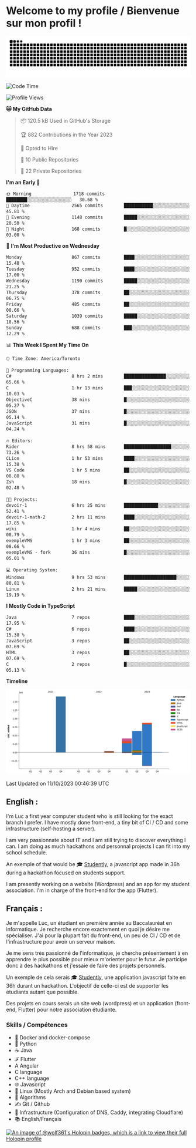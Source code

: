 # Welcome to my profile / Bienvenue sur mon profil !

![snake gif](https://github.com/wolf-361/wolf-361/blob/output/github-contribution-grid-snake.svg)

<!--START_SECTION:waka-->
![Code Time](http://img.shields.io/badge/Code%20Time-398%20hrs%204%20mins-blue)

![Profile Views](http://img.shields.io/badge/Profile%20Views-0-blue)

**🐱 My GitHub Data** 

> 📦 120.5 kB Used in GitHub's Storage 
 > 
> 🏆 882 Contributions in the Year 2023
 > 
> 💼 Opted to Hire
 > 
> 📜 10 Public Repositories 
 > 
> 🔑 22 Private Repositories 
 > 
**I'm an Early 🐤** 

```text
🌞 Morning                1718 commits        ████████░░░░░░░░░░░░░░░░░   30.68 % 
🌆 Daytime                2565 commits        ███████████░░░░░░░░░░░░░░   45.81 % 
🌃 Evening                1148 commits        █████░░░░░░░░░░░░░░░░░░░░   20.50 % 
🌙 Night                  168 commits         █░░░░░░░░░░░░░░░░░░░░░░░░   03.00 % 
```
📅 **I'm Most Productive on Wednesday** 

```text
Monday                   867 commits         ████░░░░░░░░░░░░░░░░░░░░░   15.48 % 
Tuesday                  952 commits         ████░░░░░░░░░░░░░░░░░░░░░   17.00 % 
Wednesday                1190 commits        █████░░░░░░░░░░░░░░░░░░░░   21.25 % 
Thursday                 378 commits         ██░░░░░░░░░░░░░░░░░░░░░░░   06.75 % 
Friday                   485 commits         ██░░░░░░░░░░░░░░░░░░░░░░░   08.66 % 
Saturday                 1039 commits        █████░░░░░░░░░░░░░░░░░░░░   18.56 % 
Sunday                   688 commits         ███░░░░░░░░░░░░░░░░░░░░░░   12.29 % 
```


📊 **This Week I Spent My Time On** 

```text
🕑︎ Time Zone: America/Toronto

💬 Programming Languages: 
C#                       8 hrs 2 mins        ████████████████░░░░░░░░░   65.66 % 
C                        1 hr 13 mins        ███░░░░░░░░░░░░░░░░░░░░░░   10.03 % 
ObjectiveC               38 mins             █░░░░░░░░░░░░░░░░░░░░░░░░   05.27 % 
JSON                     37 mins             █░░░░░░░░░░░░░░░░░░░░░░░░   05.14 % 
JavaScript               31 mins             █░░░░░░░░░░░░░░░░░░░░░░░░   04.24 % 

🔥 Editors: 
Rider                    8 hrs 58 mins       ██████████████████░░░░░░░   73.26 % 
CLion                    1 hr 53 mins        ████░░░░░░░░░░░░░░░░░░░░░   15.38 % 
VS Code                  1 hr 5 mins         ██░░░░░░░░░░░░░░░░░░░░░░░   08.88 % 
Zsh                      18 mins             █░░░░░░░░░░░░░░░░░░░░░░░░   02.48 % 

🐱‍💻 Projects: 
devoir-1                 6 hrs 25 mins       █████████████░░░░░░░░░░░░   52.41 % 
devoir-1-math-2          2 hrs 11 mins       ████░░░░░░░░░░░░░░░░░░░░░   17.85 % 
wiki                     1 hr 4 mins         ██░░░░░░░░░░░░░░░░░░░░░░░   08.79 % 
exempleVMS               1 hr 3 mins         ██░░░░░░░░░░░░░░░░░░░░░░░   08.66 % 
exempleVMS - fork        36 mins             █░░░░░░░░░░░░░░░░░░░░░░░░   05.01 % 

💻 Operating System: 
Windows                  9 hrs 53 mins       ████████████████████░░░░░   80.81 % 
Linux                    2 hrs 21 mins       █████░░░░░░░░░░░░░░░░░░░░   19.19 % 
```

**I Mostly Code in TypeScript** 

```text
Java                     7 repos             ████░░░░░░░░░░░░░░░░░░░░░   17.95 % 
C#                       6 repos             ████░░░░░░░░░░░░░░░░░░░░░   15.38 % 
JavaScript               3 repos             ██░░░░░░░░░░░░░░░░░░░░░░░   07.69 % 
HTML                     3 repos             ██░░░░░░░░░░░░░░░░░░░░░░░   07.69 % 
C                        2 repos             █░░░░░░░░░░░░░░░░░░░░░░░░   05.13 % 
```



**Timeline**

![Lines of Code chart](https://raw.githubusercontent.com/wolf-361/wolf-361/main/assets/bar_graph.png)


 Last Updated on 11/10/2023 00:46:39 UTC
<!--END_SECTION:waka-->

## English : 

I'm Luc a first year computer student who is still looking for the exact branch I prefer. I have mostly done front-end, a tiny bit of CI / CD and some infrastructure (self-hosting a server).

I am very passionnate about IT and I am still trying to discover everything I can. I am doing as much hackathons and personnal projects I can fit into my school schedule.

An exemple of that would be 🎓 [Studently](https://github.com/wolf-361/Studently-CodeJam12), a javascript app made in 36h during a hackathon focused on students support.

I am presently working on a website (Wordpress) and an app for my student association. I'm in charge of the front-end for the app (Flutter).

## Français :

Je m'appelle Luc, un étudiant en première année au Baccalauréat en informatique. Je recherche encore exactement en quoi je désire me spécialiser. J'ai pour la plupart fait du front-end, un peu de CI / CD et de l'infrastructure pour avoir un serveur maison.

Je me sens très passionné de l'informatique, je cherche présentement à en apprendre le plus possible pour mieux m'orienter pour le futur. Je participe donc à des hackathons et j'essaie de faire des projets personnels.

Un exemple de cela serais 🎓 [Studently](https://github.com/wolf-361/Studently-CodeJam12), une application javascript faite en 36h durant un hackathon. L'objectif de celle-ci est de supporter les étudiants autant que possible.

Des projets en cours serais un site web (wordpress) et un application (front-end, Flutter) pour notre association étudiante.

###  Skills / Compétences

* 🐋 Docker and docker-compose
* 🐍 Python
* ☕ Java
* ℱ Flutter
* A Angular
* C language
* C++ language
* 🌐 Javascript
* 🐧 Linux (Mostly Arch and Debian based system)
* 🧩 Algorithms
* ✍️ Git / Github
* 📜 Infrastructure (Configuration of DNS, Caddy, integrating Cloudflare)
* 📚 English/Français

[![An image of @wolf361's Holopin badges, which is a link to view their full Holopin profile](https://holopin.me/wolf361)](https://holopin.io/@wolf361)


